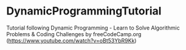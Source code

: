 # DynamicProgrammingTutorial
Tutorial following Dynamic Programming - Learn to Solve Algorithmic Problems &amp; Coding Challenges by freeCodeCamp.org (https://www.youtube.com/watch?v=oBt53YbR9Kk)
